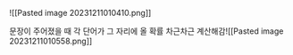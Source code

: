 ![[Pasted image 20231211010410.png]]

문장이 주어졌을 때
각 단어가 그 자리에 올 확률
차근차근 계산해감![[Pasted image 20231211010558.png]]